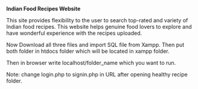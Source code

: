 **Indian Food Recipes Website** 

This site provides flexibility to the user to search top-rated and variety of Indian food recipes. This website helps genuine food lovers to explore and have wonderful experience with the recipes uploaded.

Now Download all three files and import SQL file from Xampp. Then put both folder in htdocs folder which will be located in xampp folder.

Then in browser write localhost/folder_name which you want to run.

Note: change login.php to signin.php in URL after opening healthy recipe folder.
